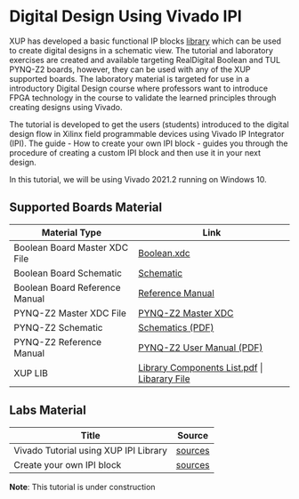 # Digital Design Using Vivado IPI

XUP has developed a basic functional IP blocks [library](https://www.xilinx.com/content/dam/xilinx/support/documentation/university/Vivado-Teaching/Digital-Design/2014x/labs-source/XUP_LIB.zip) which can be used to create digital designs in a schematic view. The tutorial and laboratory exercises are created and available targeting RealDigital Boolean and TUL PYNQ-Z2 boards, however, they can be used with any of the XUP supported boards. The laboratory material is targeted for use in a introductory Digital Design course where professors want to introduce FPGA technology in the course to validate the learned principles through creating designs using Vivado.

The tutorial is developed to get the users (students) introduced to the digital design flow in Xilinx field programmable devices using Vivado IP Integrator (IPI).  The guide - How to create your own IPI block - guides you through the procedure of creating a custom IPI block and then use it in your next design.

In this tutorial, we will be using Vivado 2021.2 running on Windows 10.

## Supported Boards Material

| Material Type                  | Link                                                         |
| ------------------------------ | ------------------------------------------------------------ |
| Boolean Board Master XDC File  | [Boolean.xdc](https://www.realdigital.org/downloads/8d5c167add28c014173edcf51db78bb9.txt) |
| Boolean Board Schematic        | [Schematic](https://www.realdigital.org/downloads/63f9a8205ebd9c2e8c2d265ad25097dc.pdf) |
| Boolean Board Reference Manual | [Reference Manual](https://www.realdigital.org/doc/02013cd17602c8af749f00561f88ae21) |
| PYNQ-Z2 Master XDC File        | [PYNQ-Z2 Master XDC](https://dpoauwgwqsy2x.cloudfront.net/Download/pynq-z2_v1.0.xdc.zip) |
| PYNQ-Z2 Schematic              | [Schematics (PDF)](https://dpoauwgwqsy2x.cloudfront.net/Download/TUL_PYNQ_Schematic_R12.pdf) |
| PYNQ-Z2 Reference Manual       | [PYNQ-Z2 User Manual (PDF)](https://dpoauwgwqsy2x.cloudfront.net/Download/pynqz2_user_manual_v1_0.pdf) |
| XUP LIB                        | [Library Components List.pdf](https://www.xilinx.com/content/dam/xilinx/support/documentation/university/Vivado-Teaching/Digital-Design/2014x/docs-pdf/Library_Components_List.pdf) \| [Libarary File](./sources/XUP_LIB) |

## Labs Material

| Title                                 | Source                                                   |
| ------------------------------------- | -------------------------------------------------------- |
| Vivado Tutorial using XUP IPI Library | [sources](./sources/Vivado_Tutorial_Using_IP_Integrator) |
| Create your own IPI block             | [sources](./sources/Vivado_Tutorial_Using_IP_Integrator)                                              |

**Note**: This tutorial is under construction

